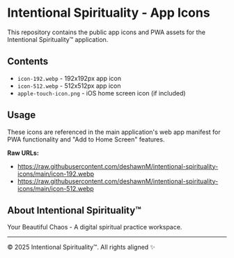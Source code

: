 # Intentional Spirituality - App Icons

This repository contains the public app icons and PWA assets for the Intentional Spirituality™ application.

## Contents

- `icon-192.webp` - 192x192px app icon
- `icon-512.webp` - 512x512px app icon
- `apple-touch-icon.png` - iOS home screen icon (if included)

## Usage

These icons are referenced in the main application's web app manifest for PWA functionality and "Add to Home Screen" features.

**Raw URLs:**
- https://raw.githubusercontent.com/deshawnM/intentional-spirituality-icons/main/icon-192.webp
- https://raw.githubusercontent.com/deshawnM/intentional-spirituality-icons/main/icon-512.webp

## About Intentional Spirituality™

Your Beautiful Chaos - A digital spiritual practice workspace.

---

© 2025 Intentional Spirituality™. All rights aligned ✨
